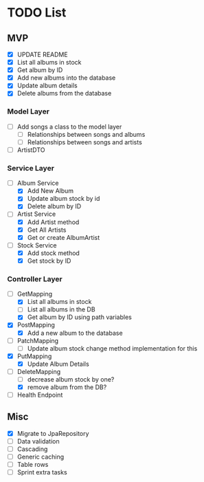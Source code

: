 # TODO List
## MVP
- [x] UPDATE README
- [x] List all albums in stock
- [x] Get album by ID
- [x] Add new albums into the database
- [x] Update album details
- [x] Delete albums from the database
### Model Layer
- [ ] Add songs a class to the model layer
  - [ ] Relationships between songs and albums
  - [ ] Relationships between songs and artists
- [ ] ArtistDTO
### Service Layer
- [ ] Album Service
  - [x] Add New Album
  - [x] Update album stock by id
  - [x] Delete album by ID
- [ ] Artist Service
  - [x] Add Artist method
  - [x] Get All Artists
  - [x] Get or create AlbumArtist
- [ ] Stock Service
  - [x] Add stock method
  - [x] Get stock by ID
### Controller Layer
- [ ] GetMapping
  - [x] List all albums in stock
  - [ ] List all albums in the DB
  - [x] Get album by ID using path variables
- [x] PostMapping
  - [x] Add a new album to the database
- [ ] PatchMapping
  - [ ] Update album stock change method implementation for this
- [x] PutMapping
  - [x] Update Album Details
- [ ] DeleteMapping
    - [ ] decrease album stock by one?
    - [x] remove album from the DB?
- [ ] Health Endpoint
## Misc
- [x] Migrate to JpaRepository
- [ ] Data validation
- [ ] Cascading
- [ ] Generic caching
- [ ] Table rows
- [ ] Sprint extra tasks